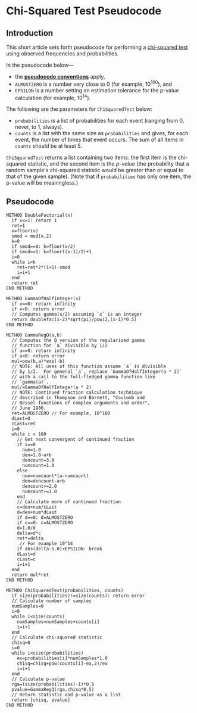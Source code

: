 # Chi-Squared Test Pseudocode

## Introduction

This short article sets forth pseudocode for performing a [chi-squared test](https://en.wikipedia.org/wiki/Chi-squared_test) using
observed frequencies and probabilities.

In the pseudocode below&mdash;
- the [**pseudocode conventions**](https://peteroupc.github.io/pseudocode.html) apply,
- `ALMOSTZERO` is a number very close to 0 (for example, 10<sup>100</sup>), and
- `EPSILON` is a number setting an estimation tolerance for the p-value calculation (for example, 10<sup>14</sup>).

The following are the parameters for `ChiSquaredTest` below:
- `probabilities` is a list of probabilities for each event (ranging from 0, never, to 1, always).
- `counts` is a list with the same size as `probabilities` and gives, for each event, the number of times that event occurs.  The sum of all items in `counts` should be at least 5.

`ChiSquaredTest` returns a list containing two items: the first item is the chi-squared statistic, and
the second item is the _p-value_ (the probability that a random sample's chi-squared statistic would
be greater than or equal to that of the given sample).   (Note that if `probabilities` has only one item, the p-value will be meaningless.)

## Pseudocode

    METHOD DoubleFactorial(x)
      if x<=1: return 1
      ret=1
      x=floor(x)
      smod = mod(x,2)
      k=0
      if smod==0: k=floor(x/2)
      if smod==1: k=floor((x-1)/2)+1
      i=0
      while i<k
        ret=ret*2*(i+1)-smod
        i=i+1
      end
      return ret
    END METHOD

    METHOD GammaOfHalfInteger(x)
      if x==0: return infinity
      if x<0: return error
      // Computes gamma(x/2) assuming `x` is an integer
      return doublefac(x-2)*sqrt(pi)/pow(2,(x-1)*0.5)
    END METHOD

    METHOD GammaRegQ(a,b)
      // Computes the Q version of the regularized gamma
      // function for `a` divisible by 1/2
      if a==0: return infinity
      if a<0: return error
      mul=pow(b,a)*exp(-b)
      // NOTE: All uses of this function assume `a` is divisible
      // by 1/2.  For general `a`, replace `GammaOfHalfInteger(a * 2)`
      // with a call to the full-fledged gamma function like
      // `gamma(a)`.
      mul/=GammaOfHalfInteger(a * 2)
      // NOTE: Continued fraction calculation technique
      // described in Thompson and Barnett, "Coulomb and
      // Bessel functions of complex arguments and order",
      // June 1986.
      ret=ALMOSTZERO // For example, 10^100
      dLast=0
      cLast=ret
      i=0
      while i < 100
        // Get next convergent of continued fraction
        if i==0
          num=1.0
          den=1.0-a+b
          dencount=3.0
          numcount=1.0
        else
          num=numcount*(a-numcount)
          den=dencount-a+b
          dencount+=2.0
          numcount+=1.0
        end
        // Calculate more of continued fraction
        c=den+num/cLast
        d=den+num*dLast
        if d==0: d=ALMOSTZERO
        if c==0: c=ALMOSTZERO
        d=1.0/d
        delta=d*c
        ret*=delta
         // For example 10^14
        if abs(delta-1.0)<EPSILON: break
        dLast=d
        cLast=c
        i=i+1
      end
      return mul*ret
    END METHOD

    METHOD ChiSquaredTest(probabilities, counts)
      if size(probabilities)!=size(counts): return error
      // Calculate number of samples
      numSamples=0
      i=0
      while i<size(counts)
        numSamples=numSamples+counts[i]
        i=i+1
      end
      // Calculate chi-squared statistic
      chisq=0
      i=0
      while i<size(probabilities)
        ex=probabilities[i]*numSamples*1.0
        chisq=chisq+pow(counts[i]-ex,2)/ex
        i=i+1
      end
      // Calculate p-value
      rga=(size(probabilities)-1)*0.5
      pvalue=GammaRegQ(rga,chisq*0.5)
      // Return statistic and p-value as a list
      return [chisq, pvalue]
    END METHOD

